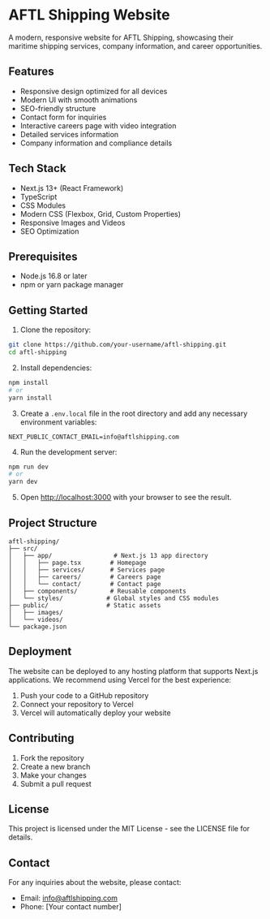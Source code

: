 # AFTL Shipping Website

A modern, responsive website for AFTL Shipping, showcasing their maritime shipping services, company information, and career opportunities.

## Features

- Responsive design optimized for all devices
- Modern UI with smooth animations
- SEO-friendly structure
- Contact form for inquiries
- Interactive careers page with video integration
- Detailed services information
- Company information and compliance details

## Tech Stack

- Next.js 13+ (React Framework)
- TypeScript
- CSS Modules
- Modern CSS (Flexbox, Grid, Custom Properties)
- Responsive Images and Videos
- SEO Optimization

## Prerequisites

- Node.js 16.8 or later
- npm or yarn package manager

## Getting Started

1. Clone the repository:
```bash
git clone https://github.com/your-username/aftl-shipping.git
cd aftl-shipping
```

2. Install dependencies:
```bash
npm install
# or
yarn install
```

3. Create a `.env.local` file in the root directory and add any necessary environment variables:
```env
NEXT_PUBLIC_CONTACT_EMAIL=info@aftlshipping.com
```

4. Run the development server:
```bash
npm run dev
# or
yarn dev
```

5. Open [http://localhost:3000](http://localhost:3000) with your browser to see the result.

## Project Structure

```
aftl-shipping/
├── src/
│   ├── app/                 # Next.js 13 app directory
│   │   ├── page.tsx        # Homepage
│   │   ├── services/       # Services page
│   │   ├── careers/        # Careers page
│   │   └── contact/        # Contact page
│   ├── components/         # Reusable components
│   └── styles/            # Global styles and CSS modules
├── public/                # Static assets
│   ├── images/
│   └── videos/
└── package.json
```

## Deployment

The website can be deployed to any hosting platform that supports Next.js applications. We recommend using Vercel for the best experience:

1. Push your code to a GitHub repository
2. Connect your repository to Vercel
3. Vercel will automatically deploy your website

## Contributing

1. Fork the repository
2. Create a new branch
3. Make your changes
4. Submit a pull request

## License

This project is licensed under the MIT License - see the LICENSE file for details.

## Contact

For any inquiries about the website, please contact:
- Email: info@aftlshipping.com
- Phone: [Your contact number]
